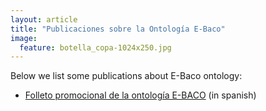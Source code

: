 ```yaml
---
layout: article
title: "Publicaciones sobre la Ontología E-Baco"
image:
  feature: botella_copa-1024x250.jpg
---
```


Below we list some publications about E-Baco ontology:

- [Folleto promocional de la ontología E-BACO](/doc/folleto_ontologia_ebaco.pdf) (in spanish)

